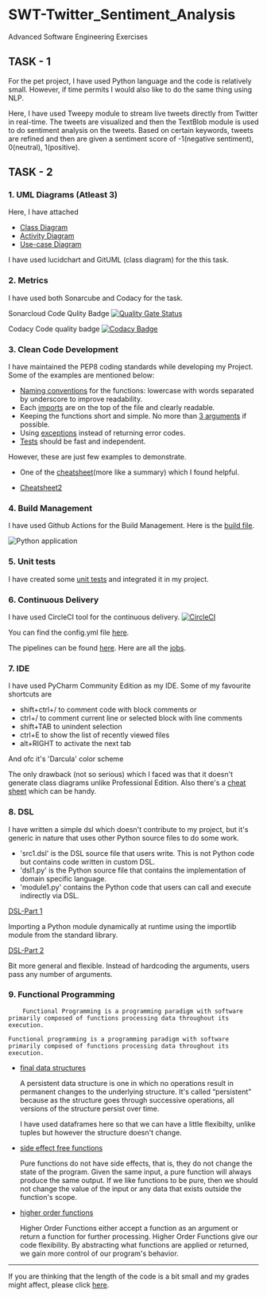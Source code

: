 # SWT-Twitter_Sentiment_Analysis
Advanced Software Engineering Exercises

## TASK - 1
For the pet project, I have used Python language and the code is relatively small. However, if time permits I would also like to do the same thing using NLP.

Here, I have used Tweepy module to stream live tweets directly from Twitter in real-time. The tweets are visualized and then the TextBlob module is used to do sentiment analysis on the tweets. Based on certain keywords, tweets are refined and then are given a sentiment score of -1(negative sentiment), 0(neutral), 1(positive).


## TASK - 2

### 1. UML Diagrams (Atleast 3)

Here, I have attached 
+ [Class Diagram](https://github.com/JeelBhalodia/SWT-Sentiment_Analysis/blob/master/UML/class_diagram.PNG)
+ [Activity Diagram](https://github.com/JeelBhalodia/SWT-Sentiment_Analysis/blob/master/UML/Activity%20Diagram.png)
+ [Use-case Diagram](https://github.com/JeelBhalodia/SWT-Sentiment_Analysis/blob/master/UML/Usecase_diagram.png)

I have used lucidchart and GitUML (class diagram) for the this task.

### 2. Metrics

I have used both Sonarcube and Codacy for the task.

Sonarcloud Code Qulity Badge
[![Quality Gate Status](https://sonarcloud.io/api/project_badges/measure?project=JeelBhalodia_SWT-Sentiment_Analysis2&metric=alert_status)](https://sonarcloud.io/dashboard?id=JeelBhalodia_SWT-Sentiment_Analysis2)

Codacy Code quality badge 
[![Codacy Badge](https://api.codacy.com/project/badge/Grade/8d028e61c35449acad16a139efa656a3)](https://www.codacy.com/manual/JeelBhalodia/SWT-Sentiment_Analysis?utm_source=github.com&amp;utm_medium=referral&amp;utm_content=JeelBhalodia/SWT-Sentiment_Analysis&amp;utm_campaign=Badge_Grade)

### 3. Clean Code Development

I have maintained the PEP8 coding standards while developing my Project. Some of the examples are mentioned below:

+ [Naming conventions](https://github.com/JeelBhalodia/SWT-Sentiment_Analysis/blob/master/screenshots/naming_conventions.PNG) for the functions: lowercase with words separated by underscore to improve readability.
+ Each [imports](https://github.com/JeelBhalodia/SWT-Sentiment_Analysis/blob/master/screenshots/imports.PNG) are on the top of the file and clearly readable.
+ Keeping the functions short and simple. No more than [3 arguments](https://github.com/JeelBhalodia/SWT-Sentiment_Analysis/blob/master/screenshots/less_no_of_arguments.PNG) if possible.
+ Using [exceptions](https://github.com/JeelBhalodia/SWT-Sentiment_Analysis/blob/master/screenshots/exception_handling.PNG) instead of returning error codes.
+ [Tests](https://github.com/JeelBhalodia/SWT-Sentiment_Analysis/blob/master/screenshots/tests.PNG) should be fast and independent.

However, these are just few examples to demonstrate. 

+ One of the [cheatsheet](https://gist.github.com/wojteklu/73c6914cc446146b8b533c0988cf8d29)(more like a summary) which I found helpful.

+ [Cheatsheet2](https://www.planetgeek.ch/wp-content/uploads/2011/02/Clean-Code-Cheat-Sheet-V1.3.pdf)

### 4. Build Management

I have used Github Actions for the Build Management.
Here is the [build file](https://github.com/JeelBhalodia/SWT-Sentiment_Analysis/blob/master/.github/workflows/pythonapp.yml).

![Python application](https://github.com/JeelBhalodia/SWT-Sentiment_Analysis/workflows/Python%20application/badge.svg?branch=master)

### 5. Unit tests

I have created some [unit tests](https://github.com/JeelBhalodia/SWT-Sentiment_Analysis/blob/master/test/test_sentiment.py) and integrated it in my project.

### 6. Continuous Delivery

I have used CircleCI tool for the continuous delivery. [![CircleCI](https://circleci.com/gh/JeelBhalodia/SWT-Sentiment_Analysis.svg?style=svg)](https://circleci.com/gh/JeelBhalodia/SWT-Sentiment_Analysis)

You can find the config.yml file [here](https://github.com/JeelBhalodia/SWT-Sentiment_Analysis/blob/master/.circleci/config.yml).

The pipelines can be found [here](https://app.circleci.com/github/JeelBhalodia/SWT-Sentiment_Analysis/pipelines).
Here are all the [jobs](https://circleci.com/gh/JeelBhalodia).

### 7. IDE

I have used PyCharm Community Edition as my IDE.
Some of my favourite shortcuts are 
+ shift+ctrl+/  to  comment code with block comments or
+ ctrl+/  to  comment current line or selected block with line comments
+ shift+TAB  to  unindent selection
+ ctrl+E  to  show the list of recently viewed files
+ alt+RIGHT  to  activate the next tab

And ofc it's 'Darcula' color scheme

The only drawback (not so serious) which I faced was that it doesn't generate class diagrams unlike Professional Edition.
Also there's a [cheat sheet](https://www.shortcutfoo.com/app/dojos/pycharm-win/cheatsheet) which can be handy.

### 8. DSL

I have written a simple dsl which doesn't contribute to my project, but it's generic in nature that uses other Python source files to do some work.
+ 'src1.dsl' is the DSL source file that users write. This is not Python code but contains code written in custom DSL.
+ 'dsl1.py' is the Python source file that contains the implementation of domain specific language.
+ 'module1.py' contains the Python code that users can call and execute indirectly via DSL.

[DSL-Part 1](https://github.com/JeelBhalodia/SWT-Sentiment_Analysis/blob/master/DSL/dsl1.py)

Importing a Python module dynamically at runtime using the importlib module from the standard library.

[DSL-Part 2](https://github.com/JeelBhalodia/SWT-Sentiment_Analysis/blob/master/DSL/dsl2.py)

Bit more general and flexible. Instead of hardcoding the arguments, users pass any number of arguments. 

### 9. Functional Programming

		Functional Programming is a programming paradigm with software primarily composed of functions processing data throughout its execution.

	Functional programming is a programming paradigm with software primarily composed of functions processing data throughout its execution.
+ [final data structures](https://github.com/JeelBhalodia/SWT-Sentiment_Analysis/blob/master/func_programming/data_structure.PNG)

	A persistent data structure is one in which no operations result in permanent changes to the underlying structure. It's called “persistent” because as the structure goes through successive operations, all versions of the structure persist over time.

	I have used dataframes here so that we can have a little flexibilty, unlike tuples but however the structure doesn't change.
+ [side effect free functions](https://github.com/JeelBhalodia/SWT-Sentiment_Analysis/blob/master/func_programming/pure_function.PNG)

	Pure functions do not have side effects, that is, they do not change the state of the program. Given the same input, a pure function will always produce the same output. If we like functions to be pure, then we should not change the value of the input or any data that exists outside the function's scope.

+ [higher order functions](https://github.com/JeelBhalodia/SWT-Sentiment_Analysis/blob/master/func_programming/higher_order_function.PNG)

	Higher Order Functions either accept a function as an argument or return a function for further processing. Higher Order Functions give our code flexibility. By abstracting what functions are applied or returned, we gain more control of our program's behavior.
____________________

If you are thinking that the length of the code is a bit small and my grades might affect, please click [here]().